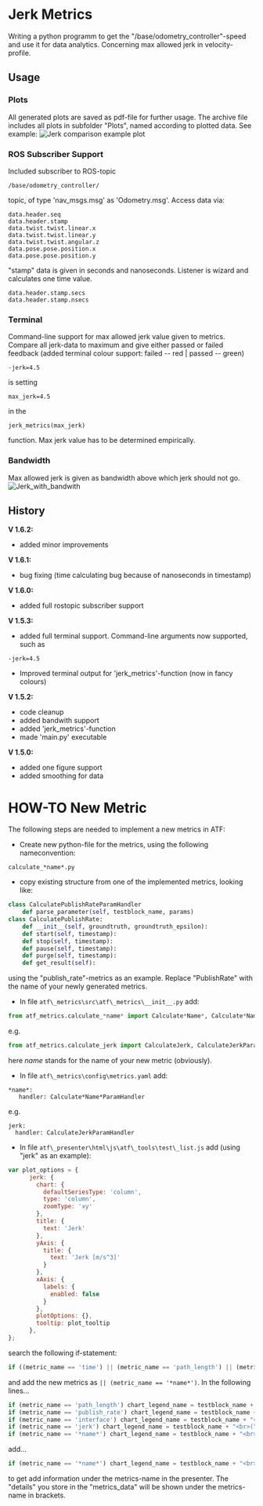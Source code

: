 # Jerk Metrics
Writing a python programm to get the "/base/odometry_controller"-speed and use it for data analytics. Concerning max allowed jerk in velocity-profile.

## Usage
### Plots
All generated plots are saved as pdf-file for further usage. The archive file includes all plots in subfolder "Plots", named according to plotted data. See example:
![Jerk comparison example plot](https://github.com/ipa-flg-ma/SciPy_Test/blob/master/jerk_comparison.png)

### ROS Subscriber Support
Included subscriber to ROS-topic 
```
/base/odometry_controller/
```
topic, of type 'nav_msgs.msg' as 'Odometry.msg'. 
Access data via:
```
data.header.seq
data.header.stamp
data.twist.twist.linear.x
data.twist.twist.linear.y
data.twist.twist.angular.z
data.pose.pose.position.x
data.pose.pose.position.y
```
"stamp" data is given in seconds and nanoseconds. Listener is wizard and calculates one time value.
```
data.header.stamp.secs
data.header.stamp.nsecs
```

### Terminal
Command-line support for max allowed jerk value given to metrics. Compare all jerk-data to maximum and give either passed or failed feedback (added terminal colour support: failed -- red | passed -- green)
```
-jerk=4.5
```
is setting
```
max_jerk=4.5
```
in the 
```
jerk_metrics(max_jerk)
```
function. Max jerk value has to be determined empirically.

### Bandwidth
Max allowed jerk is given as bandwidth above which jerk should not go.
![Jerk_with_bandwith](https://github.com/ipa-flg-ma/jerk_metrics/blob/ipa/Jerk_with_bandwith.png)

## History
**V 1.6.2:**
- added minor improvements

**V 1.6.1:**
- bug fixing (time calculating bug because of nanoseconds in timestamp)

**V 1.6.0:**
- added full rostopic subscriber support

**V 1.5.3:**
- added full terminal support. Command-line arguments now supported, such as
```
-jerk=4.5
```
- Improved terminal output for 'jerk_metrics'-function (now in fancy colours)

**V 1.5.2:**
- code cleanup
- added bandwith support
- added 'jerk_metrics'-function
- made 'main.py' executable

**V 1.5.0:**
- added one figure support
- added smoothing for data

# HOW-TO New Metric
The following steps are needed to implement a new metrics in ATF:
- Create new python-file for the metrics, using the following nameconvention:
```
calculate_*name*.py
```
- copy existing structure from one of the implemented metrics, looking like:
```python
class CalculatePublishRateParamHandler
    def parse_parameter(self, testblock_name, params)	
class CalculatePublishRate:
    def __init__(self, groundtruth, groundtruth_epsilon):
    def start(self, timestamp):
    def stop(self, timestamp):  
    def pause(self, timestamp):
    def purge(self, timestamp):   
    def get_result(self):
```
  using the "publish\_rate"-metrics as an example. Replace "PublishRate" with the name of your newly generated metrics.
- In file ```atf\_metrics\src\atf\_metrics\__init__.py``` add:
```python
from atf_metrics.calculate_*name* import Calculate*Name*, Calculate*Name*ParamHandler
```
  e.g.
```python
from atf_metrics.calculate_jerk import CalculateJerk, CalculateJerkParamHandler
```
  here *name* stands for the name of your new metric (obviously).
  
- In file ```atf\_metrics\config\metrics.yaml``` add:
```
*name*:
   handler: Calculate*Name*ParamHandler
```
  e.g.
```
jerk:
  handler: CalculateJerkParamHandler
```
- In file ```atf\_presenter\html\js\atf\_tools\test\_list.js``` add (using "jerk" as an example):
```javascript
var plot_options = {
      jerk: {
        chart: {
          defaultSeriesType: 'column',
          type: 'column',
          zoomType: 'xy'
        },
        title: {
          text: 'Jerk'
        },
        yAxis: {
          title: {
            text: 'Jerk [m/s^3]'
          }
        },
        xAxis: {
          labels: {
            enabled: false
          }
        },
        plotOptions: {},
        tooltip: plot_tooltip
      },
};
```
  search the following if-statement:
```javascript
if ((metric_name == 'time') || (metric_name == 'path_length') || (metric_name == 'publish_rate') || (metric_name == 'interface') || (metric_name == 'jerk'))
```
  and add the new metrics as ```|| (metric_name == '*name*')```. In the following lines...
```javascript
if (metric_name == 'path_length') chart_legend_name = testblock_name + "<br>(" + metric_data['details']['root_frame'] + " to " + metric_data['details']['measured_frame'] + ")"
if (metric_name == 'publish_rate') chart_legend_name = testblock_name + "<br>(" + metric_data['details']['topic'] + ")"
if (metric_name == 'interface') chart_legend_name = testblock_name + "<br>(" + metric_data['details'] + ")"
if (metric_name == 'jerk') chart_legend_name = testblock_name + "<br>(" + metric_data['details']['topic'] + ")"
if (metric_name == '*name*') chart_legend_name = testblock_name + "<br>(" + metric_data['details'] + ")"
```
  add...
```javascript
if (metric_name == '*name*') chart_legend_name = testblock_name + "<br>(" + metric_data['details'] + ")"
```
  to get add information under the metrics-name in the presenter. The "details" you store in the "metrics\_data" will be shown under the metrics-name in brackets.
